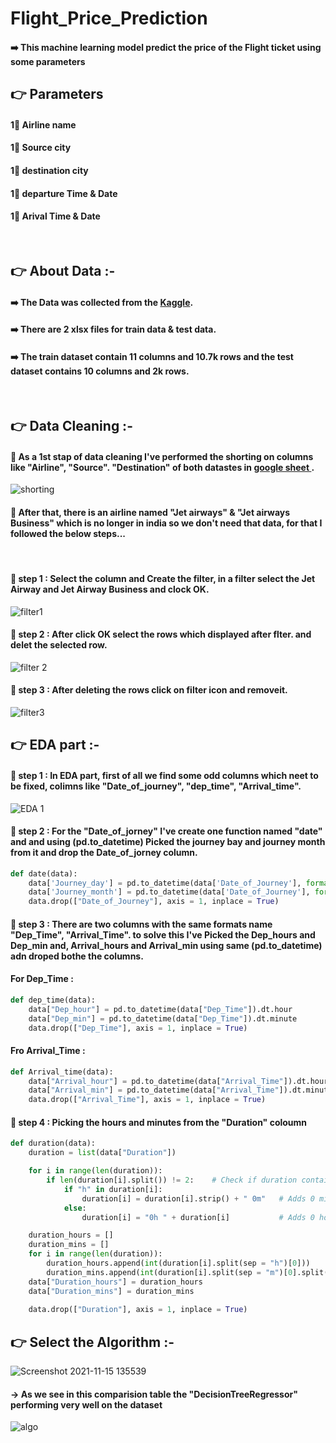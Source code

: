# Flight_Price_Prediction

#### ➡️ This machine learning model predict the price of the Flight ticket using some parameters

## 👉 Parameters
#### 1⃣ Airline name 
#### 1⃣ Source city
#### 1⃣ destination city
#### 1⃣ departure Time & Date
#### 1⃣ Arival Time & Date

<br>

## 👉 About Data :-

#### ➡️ The Data was collected from the <a href="https://www.kaggle.com/nikhilmittal/flight-fare-prediction-mh/">Kaggle</a>.
#### ➡️ There are 2 xlsx files for train data & test data.
#### ➡️ The train dataset contain 11 columns and 10.7k rows and the test dataset contains 10 columns and 2k rows.

<br>

## 👉 Data Cleaning :-
#### 🔶 As a 1st stap of data cleaning I've performed the shorting on columns like "Airline", "Source". "Destination" of  both datastes in <a href="https://docs.google.com/spreadsheets/d/1o-7FhCs56fJf07h9PSBM2y5abIVCALyo1uTFCNdhfK4/edit#gid=64045463"> google sheet </a>.

![shorting](https://user-images.githubusercontent.com/75326769/141683825-c151a7ca-aaa4-4ccb-990e-7182936782fe.png)

#### 🔶 After that, there is an airline named "Jet airways" & "Jet airways Business" which is no longer in india so we don't need that data, for that I followed the below steps...

<br>
 
#### 🔹 step 1 :  Select the column and Create the filter, in a filter select the Jet Airway and Jet Airway Business and clock OK.

![filter1](https://user-images.githubusercontent.com/75326769/141692819-21166277-8e30-432e-92eb-82e83dee4c1c.png)

#### 🔹 step 2 :  After click OK select the rows which displayed after flter. and delet the selected row.

![filter 2](https://user-images.githubusercontent.com/75326769/141693604-9a156e3b-b62a-4536-bd55-9b53edf2e2f9.png)

#### 🔹 step 3 :  After deleting the rows click on filter icon and removeit.  

![filter3](https://user-images.githubusercontent.com/75326769/141693738-bb92f74f-4223-4d47-bf1d-be624b259540.png)

## 👉 EDA part :-

#### 🔸 step 1 : In EDA part, first of all we find some odd columns which neet to be fixed, colimns like "Date_of_journey", "dep_time", "Arrival_time".


![EDA 1](https://user-images.githubusercontent.com/75326769/141733110-ba83c430-f546-4c64-bb4b-1930856e40b8.png)

#### 🔸 step 2 :  For the "Date_of_jorney" I've create one function named "date" and and using (pd.to_datetime) Picked the journey bay and journey month from it and drop the Date_of_jorney column.

```py
def date(data):
    data['Journey_day'] = pd.to_datetime(data['Date_of_Journey'], format="%d/%m/%Y").dt.day
    data['Journey_month'] = pd.to_datetime(data['Date_of_Journey'], format="%d/%m/%Y").dt.month
    data.drop(["Date_of_Journey"], axis = 1, inplace = True)
```

#### 🔸 step 3 : There are two columns with the same formats name "Dep_Time", "Arrival_Time". to solve this I've Picked the Dep_hours and Dep_min and, Arrival_hours and Arrival_min using same (pd.to_datetime) adn droped bothe the columns.

#### For Dep_Time :

```py
def dep_time(data):
    data["Dep_hour"] = pd.to_datetime(data["Dep_Time"]).dt.hour
    data["Dep_min"] = pd.to_datetime(data["Dep_Time"]).dt.minute
    data.drop(["Dep_Time"], axis = 1, inplace = True)
```

#### Fro Arrival_Time :

```py
def Arrival_time(data):
    data["Arrival_hour"] = pd.to_datetime(data["Arrival_Time"]).dt.hour
    data["Arrival_min"] = pd.to_datetime(data["Arrival_Time"]).dt.minute
    data.drop(["Arrival_Time"], axis = 1, inplace = True)
```


#### 🔸 step 4 : Picking the hours and minutes from the "Duration" coloumn

```py
def duration(data):
    duration = list(data["Duration"])

    for i in range(len(duration)):
        if len(duration[i].split()) != 2:    # Check if duration contains only hour or mins
            if "h" in duration[i]:
                duration[i] = duration[i].strip() + " 0m"   # Adds 0 minute
            else:
                duration[i] = "0h " + duration[i]           # Adds 0 hour

    duration_hours = []
    duration_mins = []
    for i in range(len(duration)):
        duration_hours.append(int(duration[i].split(sep = "h")[0]))    # Extract hours from duration
        duration_mins.append(int(duration[i].split(sep = "m")[0].split()[-1]))   # Extracts only minutes from duration
    data["Duration_hours"] = duration_hours
    data["Duration_mins"] = duration_mins 
    
    data.drop(["Duration"], axis = 1, inplace = True)
```


## 👉 Select the Algorithm :-
![Screenshot 2021-11-15 135539](https://user-images.githubusercontent.com/75326769/141747405-ccafe4e7-071f-4192-a68a-ff4a1d04cdfc.png)

#### -> As we see in this comparision table the "DecisionTreeRegressor" performing very well on the dataset
![algo](https://user-images.githubusercontent.com/75326769/141749087-9cd07037-b899-4d49-9f61-418aef964bad.png)

 


